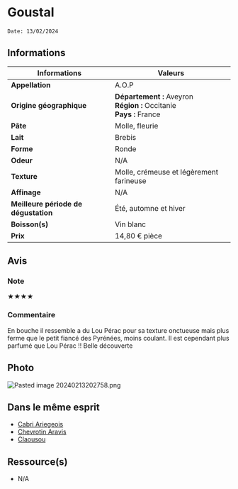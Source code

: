 # Goustal
```
Date: 13/02/2024
```
## Informations

| Informations | Valeurs |
| ---- | ---- |
| **Appellation** | A.O.P |
| **Origine géographique** | **Département :** Aveyron<br>**Région :** Occitanie<br>**Pays :** France   |
| **Pâte** | Molle, fleurie |
| **Lait** | Brebis |
| **Forme** | Ronde |
| **Odeur** | N/A |
| **Texture** | Molle, crémeuse et légèrement farineuse |
| **Affinage** | N/A |
| **Meilleure période de dégustation** | Été, automne et hiver |
| **Boisson(s)** | Vin blanc |
| **Prix** | 14,80 € pièce |

## Avis
### Note
★★★★
### Commentaire
En bouche il ressemble a du Lou Pérac pour sa texture onctueuse mais plus ferme que le petit fiancé des Pyrénées, moins coulant. Il est  cependant plus parfumé que Lou Pérac !! Belle découverte

## Photo
![Pasted image 20240213202758.png](./M%C3%A9dias/Pasted%20image%2020240213202758.png)

## Dans le même esprit
* [Cabri Ariegeois](./Cabri%20Ariegeois.md)
* [Chevrotin Aravis](./Chevrotin%20Aravis.md)
* [Claousou](./Claousou.md)

## Ressource(s)
* N/A